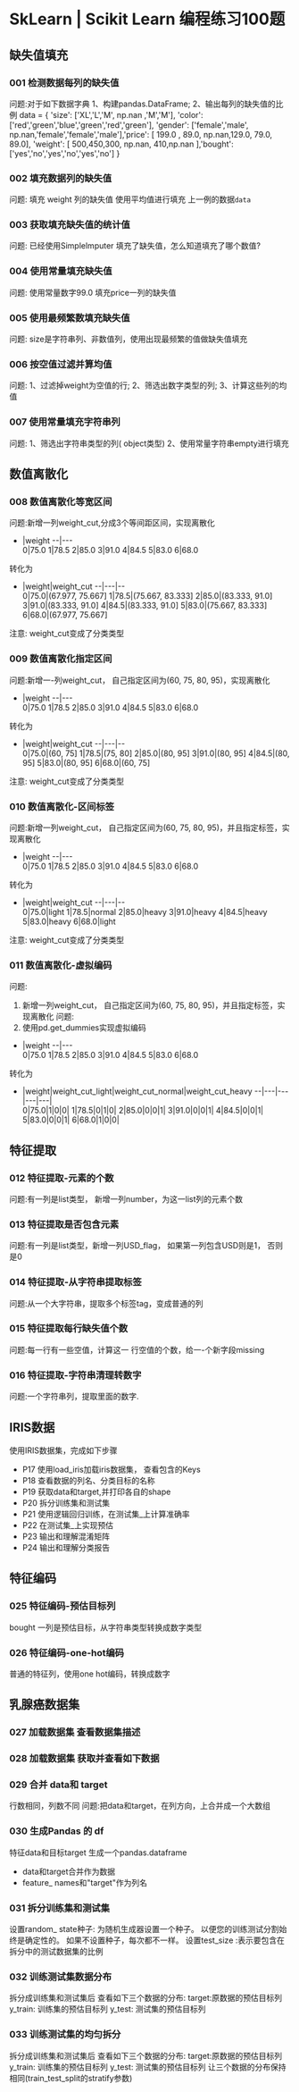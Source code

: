 # SkLearn | Scikit Learn 编程练习100题

## 缺失值填充
### 001 检测数据每列的缺失值
问题:对于如下数据字典
1、构建pandas.DataFrame; 2、输出每列的缺失值的比例
data = { 
'size': ['XL','L','M', np.nan ,'M','M'],
'color': ['red','green','blue','green','red','green'],
'gender': ['female','male', np.nan,'female','female','male'],'price': [ 199.0 , 89.0, np.nan,129.0, 79.0, 89.0],
'weight': [ 500,450,300, np.nan, 410,np.nan ],'bought': ['yes','no','yes','no','yes','no']
}

### 002 填充数据列的缺失值
问题:
填充 weight 列的缺失值 使用平均值进行填充
上一例的数据`data`

### 003 获取填充缺失值的统计值
问题:
已经使用Simplelmputer
填充了缺失值，怎么知道填充了哪个数值?

### 004 使用常量填充缺失值
问题:
使用常量数字99.0 填充price一列的缺失值

### 005 使用最频繁数填充缺失值
问题:
size是字符串列、非数值列，使用出现最频繁的值做缺失值填充

### 006 按空值过滤并算均值
问题:
1、过滤掉weight为空值的行;
2、筛选出数字类型的列;
3、计算这些列的均值

### 007 使用常量填充字符串列
问题:
1、筛选出字符串类型的列( object类型)
2、使用常量字符串empty进行填充

## 数值离散化
### 008 数值离散化等宽区间
问题:新增一列weight_cut,分成3个等间距区间，实现离散化

 - |weight
--|---   
0|75.0
1|78.5
2|85.0
3|91.0
4|84.5
5|83.0
6|68.0

转化为

- |weight|weight_cut
--|---|--   
0|75.0|(67.977, 75.667]
1|78.5|(75.667, 83.333]
2|85.0|(83.333, 91.0]
3|91.0|(83.333, 91.0]
4|84.5|(83.333, 91.0]
5|83.0|(75.667, 83.333]
6|68.0|(67.977, 75.667]

注意: weight_cut变成了分类类型

### 009 数值离散化指定区间
问题:新增一-列weight_cut， 自己指定区间为(60, 75, 80, 95)，实现离散化

- |weight
--|---   
0|75.0
1|78.5
2|85.0
3|91.0
4|84.5
5|83.0
6|68.0

转化为

- |weight|weight_cut
--|---|--   
0|75.0|(60, 75]
1|78.5|(75, 80]
2|85.0|(80, 95]
3|91.0|(80, 95]
4|84.5|(80, 95]
5|83.0|(80, 95]
6|68.0|(60, 75]

注意: weight_cut变成了分类类型

### 010 数值离散化-区间标签
问题:新增一列weight_cut， 自己指定区间为(60, 75, 80, 95)，并且指定标签，实现离散化

- |weight
--|---   
0|75.0
1|78.5
2|85.0
3|91.0
4|84.5
5|83.0
6|68.0

转化为

- |weight|weight_cut
--|---|--   
0|75.0|light
1|78.5|normal
2|85.0|heavy
3|91.0|heavy
4|84.5|heavy
5|83.0|heavy
6|68.0|light

注意: weight_cut变成了分类类型

### 011 数值离散化-虚拟编码
问题:
1. 新增一列weight_cut， 自己指定区间为(60, 75, 80, 95)，并且指定标签，实现离散化
问题:
2. 使用pd.get_dummies实现虚拟编码

- |weight
--|---   
0|75.0
1|78.5
2|85.0
3|91.0
4|84.5
5|83.0
6|68.0

转化为

- |weight|weight_cut_light|weight_cut_normal|weight_cut_heavy
--|---|---|---|---|   
0|75.0|1|0|0|
1|78.5|0|1|0|
2|85.0|0|0|1|
3|91.0|0|0|1|
4|84.5|0|0|1|
5|83.0|0|0|1|
6|68.0|1|0|0|

## 特征提取
### 012 特征提取-元素的个数
问题:有一列是list类型， 新增一列number，为这一list列的元素个数


### 013 特征提取是否包含元素
问题:有一列是list类型，新增一列USD_flag， 如果第一列包含USD则是1， 否则是0

### 014 特征提取-从字符串提取标签
问题:从一个大字符串，提取多个标签tag，变成普通的列

### 015 特征提取每行缺失值个数
问题:每一行有一些空值，计算这一 行空值的个数，给一-个新字段missing

### 016 特征提取-字符串清理转数字
问题:一个字符串列，提取里面的数字.

## IRIS数据 
使用IRIS数据集，完成如下步骤
- P17 使用load_iris加载iris数据集， 查看包含的Keys
- P18 查看数据的列名、分类目标的名称
- P19 获取data和target,并打印各自的shape
- P20 拆分训练集和测试集
- P21 使用逻辑回归训练，在测试集_上计算准确率
- P22 在测试集_上实现预估
- P23 输出和理解混淆矩阵
- P24 输出和理解分类报告


## 特征编码
### 025 特征编码-预估目标列
bought 一列是预估目标，从字符串类型转换成数字类型

### 026 特征编码-one-hot编码
普通的特征列，使用one hot编码，转换成数字

## 乳腺癌数据集
### 027 加载数据集 查看数据集描述
### 028 加载数据集 获取并查看如下数据
### 029 合并 data和 target
行数相同，列数不同
问题:把data和target，在列方向，上合并成一个大数组
### 030 生成Pandas 的 df
特征data和目标target
生成一个pandas.dataframe
- data和target合并作为数据
- feature_ names和"target"作为列名
### 031 拆分训练集和测试集
设置random_ state种子: 为随机生成器设置一个种子。 以便您的训练测试分割始终是确定性的。
如果不设置种子，每次都不一样。
设置test_size :表示要包含在拆分中的测试数据集的比例
### 032 训练测试集数据分布
拆分成训练集和测试集后
查看如下三个数据的分布:
target:原数据的预估目标列
y_train: 训练集的预估目标列
y_test: 测试集的预估目标列
### 033 训练测试集的均匀拆分
拆分成训练集和测试集后
查看如下三个数据的分布:
target:原数据的预估目标列
y_train: 训练集的预估目标列
y_test: 测试集的预估目标列
让三个数据的分布保持相同(train_test_split的stratify参数)





































